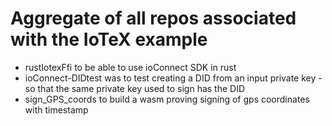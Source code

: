 # Aggregate of all repos associated with the IoTeX example

- rustIotexFfi to be able to use ioConnect SDK in rust
- ioConnect-DIDtest was to test creating a DID from an input private key - so that the same private key used to sign has the DID
- sign_GPS_coords to build a wasm proving signing of gps coordinates with timestamp
